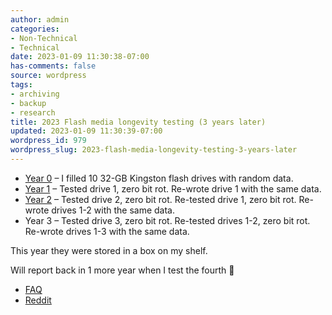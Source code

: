 ```yaml
---
author: admin
categories:
- Non-Technical
- Technical
date: 2023-01-09 11:30:38-07:00
has-comments: false
source: wordpress
tags:
- archiving
- backup
- research
title: 2023 Flash media longevity testing (3 years later)
updated: 2023-01-09 11:30:39-07:00
wordpress_id: 979
wordpress_slug: 2023-flash-media-longevity-testing-3-years-later
---
```

-   [Year 0](https://www.reddit.com/r/DataHoarder/comments/e3nb2r/longterm_reliability_testing/) – I filled 10 32-GB Kingston flash drives with random data.
-   [Year 1](https://www.reddit.com/r/DataHoarder/comments/lwgsdr/research_flash_media_longevity_testing_1_year/) – Tested drive 1, zero bit rot. Re-wrote drive 1 with the same data.
-   [Year 2](https://www.reddit.com/r/DataHoarder/comments/tb26cy/flash_media_longevity_testing_2_years_later/) – Tested drive 2, zero bit rot. Re-tested drive 1, zero bit rot. Re-wrote drives 1-2 with the same data.
-   Year 3 – Tested drive 3, zero bit rot. Re-tested drives 1-2, zero bit rot. Re-wrote drives 1-3 with the same data.

This year they were stored in a box on my shelf.

Will report back in 1 more year when I test the fourth 🙂

-   [FAQ](https://blog.za3k.com/usb-flash-longevity-testing-year-2/)
-   [Reddit](https://www.reddit.com/r/DataHoarder/comments/102razr/flash_media_longevity_testing_3_years_later/)
